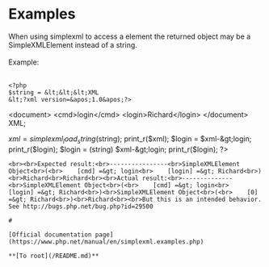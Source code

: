 # Examples



When using simplexml to access a element the returned object may be a SimpleXMLElement instead of a string.<br><br>Example:<br><br>

```
<?php
$string = &lt;&lt;&lt;XML
&lt;?xml version=&apos;1.0&apos;?>
```

&lt;document&gt;
    &lt;cmd&gt;login&lt;/cmd&gt;
    &lt;login&gt;Richard&lt;/login&gt;
&lt;/document&gt;
XML;
                                                                        
                                           
$xml = simplexml_load_string($string);
print_r($xml);
$login = $xml-&gt;login;
print_r($login);
$login = (string) $xml-&gt;login;
print_r($login);
?>
```
<br><br>Expected result:<br>----------------<br>SimpleXMLElement Object<br>(<br>    [cmd] =&gt; login<br>    [login] =&gt; Richard<br>)<br>Richard<br>Richard<br><br>Actual result:<br>--------------<br>SimpleXMLElement Object<br>(<br>    [cmd] =&gt; login<br>    [login] =&gt; Richard<br>)<br>SimpleXMLElement Object<br>(<br>    [0] =&gt; Richard<br>)<br>Richard<br><br>But this is an intended behavior. See http://bugs.php.net/bug.php?id=29500  

#

[Official documentation page](https://www.php.net/manual/en/simplexml.examples.php)

**[To root](/README.md)**